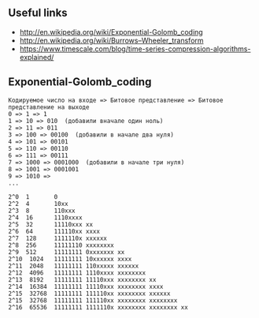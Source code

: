 ## Useful links
* http://en.wikipedia.org/wiki/Exponential-Golomb_coding
* http://en.wikipedia.org/wiki/Burrows–Wheeler_transform
* https://www.timescale.com/blog/time-series-compression-algorithms-explained/

## Exponential-Golomb_coding

```
Кодируемое число на входе => Битовое представление => Битовое представление на выходе
0 => 1 => 1
1 => 10 => 010  (добавили вначале один ноль)
2 => 11 => 011
3 => 100 => 00100  (добавили в начале два нуля)
4 => 101 => 00101
5 => 110 => 00110
6 => 111 => 00111
7 => 1000 => 0001000  (добавили в начале три нуля)
8 => 1001 => 0001001
9 => 1010 =>   
...
```

```
2^0  1       0
2^2  4       10xx
2^3  8       110xxx
2^4  16      1110xxxx
2^5  32      11110xxx xx
2^6  64      111110xx xxxx
2^7  128     1111110x xxxxxx
2^8  256     11111110 xxxxxxxx
2^9  512     11111111 0xxxxxxx xx
2^10  1024   11111111 10xxxxxx xxxx
2^11  2048   11111111 110xxxxx xxxxxx
2^12  4096   11111111 1110xxxx xxxxxxxx
2^13  8192   11111111 11110xxx xxxxxxxx xx
2^14  16384  11111111 11110xxx xxxxxxxx xxxx
2^15  32768  11111111 111110xx xxxxxxxx xxxxxx
2^15  32768  11111111 111110xx xxxxxxxx xxxxxxxx
2^16  65536  11111111 1111110x xxxxxxxx xxxxxxxx xx
```
